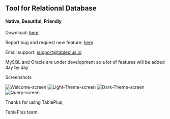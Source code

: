 ## Tool for Relational Database
#### Native, Beautiful, Friendly

Download: [here](https://tableplus.io)
 
Report bug and request new feature: [here](https://github.com/TablePlus/TablePlus/issues)

Email support: support@tableplus.io

MySQL and Oracle are under development so a lot of features will be added day by day

Screenshots

![Welcome-screen](https://github.com/TablePlus/TablePlus/blob/master/Resources/welcome.png "Welcome screen")
![Light-Theme-screen](https://github.com/TablePlus/TablePlus/blob/master/Resources/light.png "Light Them screen")
![Dark-Theme-screen](https://github.com/TablePlus/TablePlus/blob/master/Resources/gray.png "Dark Them screen")
![Query-screen](https://github.com/TablePlus/TablePlus/blob/master/Resources/query.png "Query screen")

Thanks for using TablePlus,

TablePlus team.
